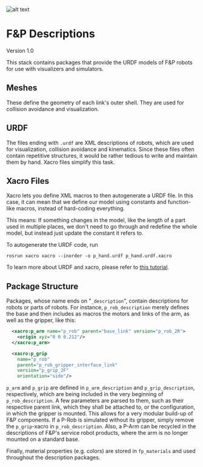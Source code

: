 ![alt text](https://www.fp-robotics.com/wp-content/themes/fprobot/img/fp-robotics_logo.png "F&P Robotics AG")

# F&amp;P Descriptions

Version 1.0

This stack contains packages that provide the URDF models of F&amp;P robots for 
use with visualizers and simulators.

## Meshes
These define the geometry of each link's outer shell. They are used for 
collision avoidance and visualization.

## URDF
The files ending with `.urdf` are XML descriptions of robots, which are used for 
visualization, collision avoidance and kinematics. Since these files often 
contain repetitive structures, it would be rather tedious to write and maintain 
them by hand. Xacro files simplify this task.

## Xacro Files
Xacro lets you define XML macros to then autogenerate a URDF file. In this case, 
it can mean that we define our model using constants and function-like macros, 
instead of hard-coding everything.

This means: If something changes in the model, like the length of a part used in 
multiple places, we don't need to go through and redefine the whole model, but 
instead just update the constant it refers to.

To autogenerate the URDF code, run

```
rosrun xacro xacro --inorder -o p_hand.urdf p_hand.urdf.xacro
```

To learn more about URDF and xacro, please refer to 
[this tutorial](http://wiki.ros.org/urdf/Tutorials "URDF tutorials").

## Package Structure
Packages, whose name ends on "`_description`", contain descriptions for robots 
or parts of robots. For instance, `p_rob_description` merely defines the base 
and then includes as macros the motors and links of the arm, as well as the 
gripper, like this:

```xml
  <xacro:p_arm name="p_rob" parent="base_link" version="p_rob_2R">
    <origin xyz="0 0 0.212"/>
  </xacro:p_arm>

  <xacro:p_grip
    name="p_rob"
    parent="p_rob_gripper_interface_link"
    version="p_grip_2F"
    orientation="side"/>
```

`p_arm` and `p_grip` are defined in `p_arm_description` and 
`p_grip_description`, respectively, which are being included in the very 
beginning of `p_rob_description`. A few parameters are parsed to them, such as 
their respective parent link, which they shall be attached to, or the 
configuration, in which the gripper is mounted. This allows for a very modular 
build-up of F&amp;P  components. If a P-Rob is simulated without its gripper, 
simply remove the `p_grip`-xacro in `p_rob_description`. Also, a P-Arm can be 
recycled in the descriptions of F&amp;P's service robot products, where the arm 
is no longer mounted on a standard base.

Finally, material properties (e.g. colors) are stored in `fp_materials` and used 
throughout the description packages.
